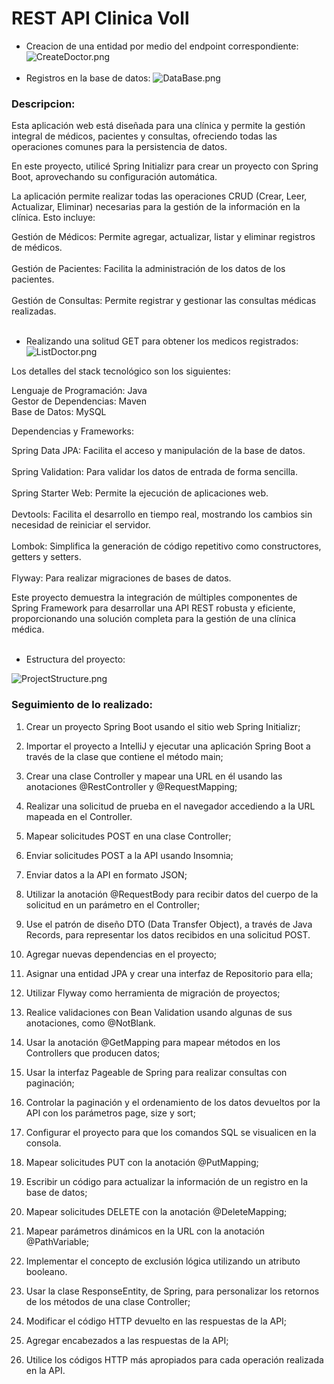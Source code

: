 # REST API Clinica Voll

- Creacion de una entidad por medio del endpoint correspondiente:
![CreateDoctor.png](images/CreateDoctor.png)
<br><br>
- Registros en la base de datos:
![DataBase.png](images/DataBase.png)

### Descripcion:
Esta aplicación web está diseñada para una clínica y permite la gestión
integral de médicos, pacientes y consultas, ofreciendo todas las operaciones 
comunes para la persistencia de datos.

En este proyecto, utilicé Spring Initializr para crear un proyecto con 
Spring Boot, aprovechando su configuración automática.

La aplicación permite realizar todas las operaciones CRUD (Crear, Leer, 
Actualizar, Eliminar) necesarias para la gestión de la información en la clínica. 
Esto incluye:

Gestión de Médicos: Permite agregar, actualizar, listar y eliminar registros de médicos.
<br><br>
Gestión de Pacientes: Facilita la administración de los datos de los pacientes.
<br><br>
Gestión de Consultas: Permite registrar y gestionar las consultas médicas realizadas.
<br><br>
- Realizando una solitud GET para obtener los medicos registrados:
![ListDoctor.png](images/ListDoctor.png)

Los detalles del stack tecnológico son los siguientes:

Lenguaje de Programación: Java
<br>
Gestor de Dependencias: Maven
<br>
Base de Datos: MySQL

Dependencias y Frameworks:

Spring Data JPA: Facilita el acceso y manipulación de la base de datos.
<br><br>
Spring Validation: Para validar los datos de entrada de forma sencilla.
<br><br>
Spring Starter Web: Permite la ejecución de aplicaciones web.
<br><br>
Devtools: Facilita el desarrollo en tiempo real, mostrando los cambios sin 
necesidad de reiniciar el servidor.
<br><br>
Lombok: Simplifica la generación de código repetitivo como constructores, 
getters y setters.
<br><br>
Flyway: Para realizar migraciones de bases de datos.

Este proyecto demuestra la integración de múltiples componentes de Spring 
Framework para desarrollar una API REST robusta y eficiente, proporcionando 
una solución completa para la gestión de una clínica médica.
<br><br>
- Estructura del proyecto:

![ProjectStructure.png](images/ProjectStructure.png)

### Seguimiento de lo realizado:
1. Crear un proyecto Spring Boot usando el sitio web Spring Initializr;

2. Importar el proyecto a IntelliJ y ejecutar una aplicación Spring Boot 
a través de la clase que contiene el método main;

3. Crear una clase Controller y mapear una URL en él usando las 
anotaciones @RestController y @RequestMapping;

4. Realizar una solicitud de prueba en el navegador accediendo a la 
URL mapeada en el Controller.

5. Mapear solicitudes POST en una clase Controller;
   
6. Enviar solicitudes POST a la API usando Insomnia;
   
7. Enviar datos a la API en formato JSON;
   
8. Utilizar la anotación @RequestBody para recibir datos del cuerpo de 
la solicitud en un parámetro en el Controller;
   
9. Use el patrón de diseño DTO (Data Transfer Object), a través de Java
Records, para representar los datos recibidos en una solicitud POST.

10. Agregar nuevas dependencias en el proyecto;

11. Asignar una entidad JPA y crear una interfaz de Repositorio para ella;

12. Utilizar Flyway como herramienta de migración de proyectos;

13. Realice validaciones con Bean Validation usando algunas de sus 
anotaciones, como @NotBlank.

14. Usar la anotación @GetMapping para mapear métodos en los Controllers
que producen datos;

15. Usar la interfaz Pageable de Spring para realizar consultas con paginación;

16. Controlar la paginación y el ordenamiento de los datos devueltos por la API 
con los parámetros page, size y sort;

17. Configurar el proyecto para que los comandos SQL se visualicen en la consola.

18. Mapear solicitudes PUT con la anotación @PutMapping;

19. Escribir un código para actualizar la información de un registro en la base de datos;

20. Mapear solicitudes DELETE con la anotación @DeleteMapping;

21. Mapear parámetros dinámicos en la URL con la anotación @PathVariable;

22. Implementar el concepto de exclusión lógica utilizando un atributo booleano.
    
23. Usar la clase ResponseEntity, de Spring, para personalizar los retornos de los 
métodos de una clase Controller;
    
24. Modificar el código HTTP devuelto en las respuestas de la API;
    
25. Agregar encabezados a las respuestas de la API;
    
26. Utilice los códigos HTTP más apropiados para cada operación realizada en la API.
